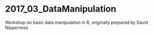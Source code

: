 # 2017_03_DataManipulation
Workshop on basic data manipulation in R, originally prepared by David Nipperness
